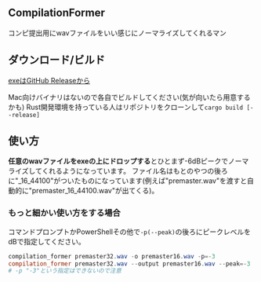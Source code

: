 CompilationFormer
---

コンピ提出用にwavファイルをいい感じにノーマライズしてくれるマン

## ダウンロード/ビルド

[exeはGitHub Releaseから](https://github.com/Pctg-x8/compilation_former/releases)

Mac向けバイナリはないので各自でビルドしてください(気が向いたら用意するかも)
Rust開発環境を持っている人はリポジトリをクローンして`cargo build [--release]`

## 使い方

**任意のwavファイルをexeの上にドロップする**とひとまず-6dBピークでノーマライズしてくれるようになっています。
ファイル名はもとのやつの後ろに"_16_44100"がついたものになっています(例えば"premaster.wav"を渡すと自動的に"premaster_16_44100.wav"が出てくる)。

### もっと細かい使い方をする場合

コマンドプロンプトかPowerShellその他で`-p(--peak)`の後ろにピークレベルをdBで指定してください。

```PowerShell
compilation_former premaster32.wav -o premaster16.wav -p=-3
compilation_former premaster32.wav --output premaster16.wav --peak=-3
# -p "-3"という指定はできないので注意
```
